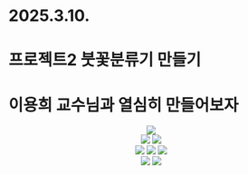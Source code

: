 # 2025.3.10.
# 프로젝트2 붓꽃분류기 만들기
# 이용희 교수님과 열심히 만들어보자

<div align=center> 
  <img src="https://img.shields.io/badge/python-3776AB?style=for-the-badge&logo=python&logoColor=white"> 
  <br>
    <img src=https://img.shields.io/badge/FastAPI-005571?style=for-the-badge&logo=fastapi>
  <img src=https://img.shields.io/badge/fastify-%23000000.svg?style=for-the-badge&logo=fastify&logoColor=white>

  <br>
  
  <img src="https://img.shields.io/badge/html5-E34F26?style=for-the-badge&logo=html5&logoColor=white"> 
  <img src="https://img.shields.io/badge/css-1572B6?style=for-the-badge&logo=css3&logoColor=white"> 
  <img src="https://img.shields.io/badge/javascript-F7DF1E?style=for-the-badge&logo=javascript&logoColor=black"> 
<br>
 
 <img src="https://img.shields.io/badge/pycharm-143?style=for-the-badge&logo=pycharm&logoColor=black&color=black&labelColor=green">
 <img src="https://img.shields.io/badge/github-181717?style=for-the-badge&logo=github&logoColor=white">
